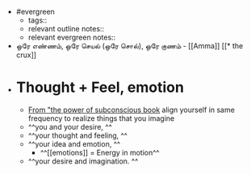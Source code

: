 - #evergreen
    - tags::
    - relevant outline notes::
    - relevant evergreen notes::
- ஒரே எண்ணம், ஒரே செயல் (ஒரே சொல்), ஒரே குணம் - [[Amma]] [[* the crux]]
- # Thought + Feel, emotion
    - [From "the power of subconscious book](((t81hUOvGL))) align yourself in same frequency to realize things that you imagine
    - ^^you and your desire, ^^
    - ^^your thought and feeling, ^^
    - ^^your idea and emotion, ^^
        - ^^[[emotions]] = Energy in motion^^
    - ^^your desire and imagination. ^^
